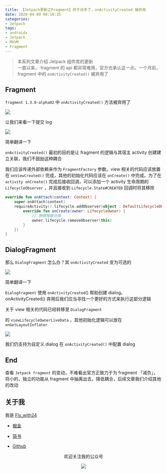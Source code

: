 ```yaml
---
title: 【Jetpack更新之Fragment】终于动手了，onActivityCreated 被弃用
date: 2020-04-09 00:10:35
categories: 
- Jetpack
tags: 
- androidx
- Jetpack
- MVVM
- Fragment
---
```


>本系列文章介绍 Jetpack 组件库的更新<br> 
>一直以来， fragment 的 api 都非常难用，官方也承认这一点。一个月前，fragment 中的 `onActivityCreated()` 被弃用了

<!-- more-->


## Fragment

`fragment 1.3.0-alpha02` 中 `onActivityCreated()` 方法被弃用了

![](https://gitee.com/flywith24/Album/raw/master/img/20200421095145.png)

让我们来看一下提交 log 

![](https://gitee.com/flywith24/Album/raw/master/img/20200421092105.png)

简单翻译一下

`onActivityCreated()` 最初的目的是让 fragment 的逻辑与其宿主 activity 创建建立关联，我们不鼓励这种耦合

我们应该传递外部依赖来作为 `FragmentFactory` 参数。view 相关的代码应该放置在 `onViewCreated()` 完成，其他的初始化代码应该在 `onCreate()` 中完成。为了在 `activity onCreate()` 完成后接收回调，可以添加一个 activity 生命周期的 `LifecycleObserver` ，并且接收到 `Lifecycle.State#CREATED` 回调时将其移除


``` kotlin
override fun onAttach(context: Context) {
    super.onAttach(context)
    requireActivity().lifecycle.addObserver(object : DefaultLifecycleObserver {
        override fun onCreate(owner: LifecycleOwner) {
            // 想做啥做点啥
            owner.lifecycle.removeObserver(this)
        }
    })
}
```



## DialogFragment

那么 `DialogFragment` 怎么办？其 `onActivityCreated` 变为可选的

![](https://gitee.com/flywith24/Album/raw/master/img/20200421101629.png)

简单翻译一下



`DialogFragment` 使用 `onActivityCreated`() 帮助创建 dialog。onActivityCreated() 弃用后我们应当寻找一个更好的方式来执行这部分逻辑



关于 view 相关的代码已经转移至 `DialogFragment`

 的 `viewLifecycleOwnerLiveData` ，其他初始化逻辑可以放在 `onGetLayoutInflater`

![](https://gitee.com/flywith24/Album/raw/master/img/20200421103420.png)



我们仍支持为自定义 dialog 在 `onActivityCreated()` 中配置 dialog

## End

查看 `Jetpack fragment` 的变动，不难看出官方正致力于为 fragment 「减负」，将小的，独立的功能从 fragment 中抽离出去，降低耦合，后续文章我们介绍其他的改动



## 关于我

我是 [Fly_with24](https://flywith24.gitee.io/)
- [掘金](https://juejin.im/user/57c7f6870a2b58006b1cfd6c)

- [简书](https://www.jianshu.com/u/3d5ad6043d66)

- [Github](https://github.com/Flywith24)

  


<center><p> 欢迎关注我的公众号</p></center>

<div align=center><img src="https://gitee.com/flywith24/Album/raw/master/img/20200429102625.jpg"/></div>





